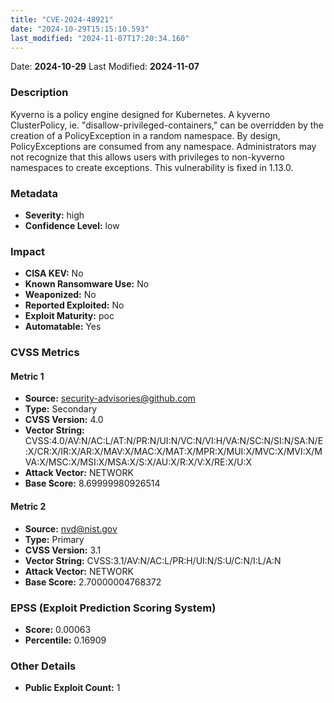 ```yaml
---
title: "CVE-2024-48921"
date: "2024-10-29T15:15:10.593"
last_modified: "2024-11-07T17:20:34.160"
---
```


Date: **2024-10-29** Last Modified: **2024-11-07**

### Description  
Kyverno is a policy engine designed for Kubernetes. A kyverno ClusterPolicy, ie. "disallow-privileged-containers," can be overridden by the creation of a PolicyException in a random namespace. By design, PolicyExceptions are consumed from any namespace. Administrators may not recognize that this allows users with privileges to non-kyverno namespaces to create exceptions. This vulnerability is fixed in 1.13.0.

### Metadata  
- **Severity:** high
- **Confidence Level:** low

### Impact  
- **CISA KEV:** No
- **Known Ransomware Use:** No
- **Weaponized:** No
- **Reported Exploited:** No
- **Exploit Maturity:** poc
- **Automatable:** Yes

### CVSS Metrics  

#### Metric 1
- **Source:** security-advisories@github.com
- **Type:** Secondary
- **CVSS Version:** 4.0
- **Vector String:** CVSS:4.0/AV:N/AC:L/AT:N/PR:N/UI:N/VC:N/VI:H/VA:N/SC:N/SI:N/SA:N/E:X/CR:X/IR:X/AR:X/MAV:X/MAC:X/MAT:X/MPR:X/MUI:X/MVC:X/MVI:X/MVA:X/MSC:X/MSI:X/MSA:X/S:X/AU:X/R:X/V:X/RE:X/U:X
- **Attack Vector:** NETWORK
- **Base Score:** 8.69999980926514

#### Metric 2
- **Source:** nvd@nist.gov
- **Type:** Primary
- **CVSS Version:** 3.1
- **Vector String:** CVSS:3.1/AV:N/AC:L/PR:H/UI:N/S:U/C:N/I:L/A:N
- **Attack Vector:** NETWORK
- **Base Score:** 2.70000004768372


### EPSS (Exploit Prediction Scoring System)  
- **Score:** 0.00063
- **Percentile:** 0.16909

### Other Details  
- **Public Exploit Count:** 1

